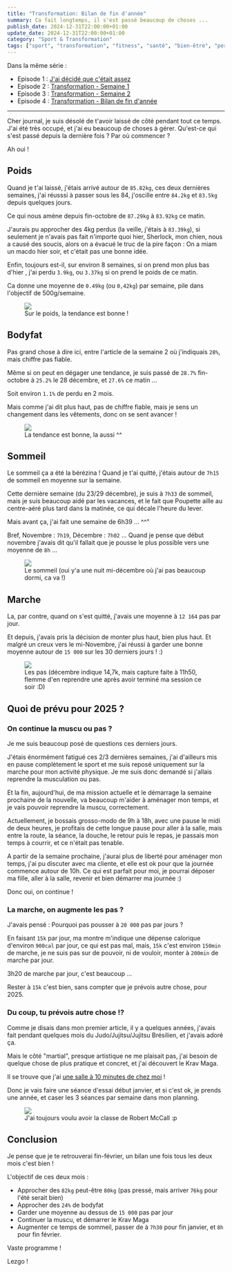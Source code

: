 ```yaml
---
title: "Transformation: Bilan de fin d'année"
summary: Ca fait longtemps, il s'est passé beaucoup de choses ...
publish_date: 2024-12-31T22:00:00+01:00
update_date: 2024-12-31T22:00:00+01:00
category: "Sport & Transformation"
tags: ["sport", "transformation", "fitness", "santé", "bien-être", "perte de poids", "muscu", "musculation", "poids", "bodyfat", "sommeil", "pas", "étapes", "objectifs", "résultats", "suivi", "mois"]
---
```


Dans la même série :

- Episode 1 : [J'ai décidé que c'était assez](/blog/j-ai-decide-que-c-etait-assez/)
- Episode 2 : [Transformation - Semaine 1](/blog/transformation-semaine-1/)
- Episode 3 : [Transformation - Semaine 2](/blog/transformation-semaine-2/)
- Episode 4 : [Transformation - Bilan de fin d'année](/blog/transformation-bilan-de-fin-d-annee/)

---

Cher journal, je suis désolé de t'avoir laissé de côté pendant tout ce temps. J'ai été très occupé, et j'ai eu beaucoup de choses à gérer. Qu'est-ce qui s'est passé depuis la dernière fois ? Par où commencer ?

Ah oui !

## Poids

Quand je t'ai laissé, j'étais arrivé autour de `85.82kg`, ces deux dernières semaines, j'ai réusssi à passer sous les 84, j'oscille entre `84.2kg` et `83.5kg` depuis quelques jours.

Ce qui nous amène depuis fin-octobre de `87.29kg` à `83.92kg` ce matin.

J'aurais pu approcher des 4kg perdus (la veille, j'étais à `83.39kg`), si seulement je n'avais pas fait n'importe quoi hier, Sherlock, mon chien, nous a causé des soucis, alors on a évacué le truc de la pire façon : On a miam un macdo hier soir, et c'était pas une bonne idée.

Enfin, toujours est-il, sur environ 8 semaines, si on prend mon plus bas d'hier , j'ai perdu `3.9kg`, ou `3.37kg` si on prend le poids de ce matin.

Ca donne une moyenne de `0.49kg` (ou `0,42kg`) par semaine, pile dans l'objectif de 500g/semaine.

<figure>
  <img src="/media/images/blog/illustration/2024-12-31/poids.jpg" />
  <figcaption>Sur le poids, la tendance est bonne !</figcaption>
</figure>

## Bodyfat

Pas grand chose à dire ici, entre l'article de la semaine 2 où j'indiquais `28%`, mais chiffre pas fiable.

Même si on peut en dégager une tendance, je suis passé de `28.7%` fin-octobre à `25.2%` le 28 décembre, et `27.6%` ce matin ...

Soit environ `1.1%` de perdu en 2 mois.

Mais comme j'ai dit plus haut, pas de chiffre fiable, mais je sens un changement dans les vêtements, donc on se sent avancer !

<figure>
  <img src="/media/images/blog/illustration/2024-12-31/bodyfat.jpg" />
  <figcaption>La tendance est bonne, la aussi ^^</figcaption>
</figure>

## Sommeil

Le sommeil ça a été la bérézina ! Quand je t'ai quitté, j'étais autour de `7h15` de sommeil en moyenne sur la semaine.

Cette dernière semaine (du 23/29 décembre), je suis à `7h33` de sommeil, mais je suis beaucoup aidé par les vacances, et le fait que Poupette aille au centre-aéré plus tard dans la matinée, ce qui décale l'heure du lever.

Mais avant ça, j'ai fait une semaine de 6h39 ... ^^"

Bref, Novembre : `7h19`, Décembre : `7h02` ... Quand je pense que début novembre j'avais dit qu'il fallait que je pousse le plus possible vers une moyenne de `8h` ...

<figure>
  <img src="/media/images/blog/illustration/2024-12-31/sommeil.png" />
  <figcaption>Le sommeil (oui y'a une nuit mi-décembre où j'ai pas beaucoup dormi, ca va !)</figcaption>
</figure>

## Marche

La, par contre, quand on s'est quitté, j'avais une moyenne à `12 164` pas par jour.

Et depuis, j'avais pris la décision de monter plus haut, bien plus haut. Et malgré un creux vers le mi-Novembre, j'ai réussi à garder une bonne moyenne autour de `15 000` sur les 30 derniers jours ! :)

<figure>
  <img src="/media/images/blog/illustration/2024-12-31/pas.png" />
  <figcaption>Les pas (décembre indique 14,7k, mais capture faite à 11h50, flemme d'en reprendre une après avoir terminé ma session ce soir :D)</figcaption>
</figure>

## Quoi de prévu pour 2025 ?

### On continue la muscu ou pas ?

Je me suis beaucoup posé de questions ces derniers jours.

J'étais énormément fatigué ces 2/3 dernières semaines, j'ai d'ailleurs mis en pause complètement le sport et me suis reposé uniquement sur la marche pour mon activité physique. Je me suis donc demandé si j'allais reprendre la musculation ou pas.

Et la fin, aujourd'hui, de ma mission actuelle et le démarrage la semaine prochaine de la nouvelle, va beaucoup m'aider à aménager mon temps, et je vais pouvoir reprendre la muscu, correctement.

Actuellement, je bossais grosso-modo de 9h à 18h, avec une pause le midi de deux heures, je profitais de cette longue pause pour aller à la salle, mais entre la route, la séance, la douche, le retour puis le repas, je passais mon temps à courrir, et ce n'était pas tenable.

A partir de la semaine prochaine, j'aurai plus de liberté pour aménager mon temps, j'ai pu discuter avec ma cliente, et elle est ok pour que la journée commence autour de 10h. Ce qui est parfait pour moi, je pourrai déposer ma fille, aller à la salle, revenir et bien démarrer ma journée :)

Donc oui, on continue !

### La marche, on augmente les pas ?

J'avais pensé : Pourquoi pas pousser à `20 000` pas par jours ?

En faisant `15k` par jour, ma montre m'indique une dépense calorique d'environ `900cal` par jour, ce qui est pas mal, mais, `15k` c'est environ `150min` de marche, je ne suis pas sur de pouvoir, ni de vouloir, monter à `200min` de marche par jour.

3h20 de marche par jour, c'est beaucoup ...

Rester à `15k` c'est bien, sans compter que je prévois autre chose, pour 2025.

### Du coup, tu prévois autre chose !?

Comme je disais dans mon premier article, il y a quelques années, j'avais fait pendant quelques mois du Judo/Jujitsu/Jujitsu Brésilien, et j'avais adoré ça.

Mais le côté "martial", presque artistique ne me plaisait pas, j'ai besoin de quelque chose de plus pratique et concret, et j'ai découvert le Krav Maga.

Il se trouve que j'ai [une salle à 10 minutes de chez moi](https://kravmagastylemouscron.be) !

Donc je vais faire une séance d'essai début janvier, et si c'est ok, je prends une année, et caser les 3 séances par semaine dans mon planning.

<figure>
  <img src="/media/images/blog/illustration/2024-12-31/robert-mccall.jpg" />
  <figcaption>J'ai toujours voulu avoir la classe de Robert McCall :p</figcaption>
</figure>

## Conclusion

Je pense que je te retrouverai fin-février, un bilan une fois tous les deux mois c'est bien !

L'objectif de ces deux mois :

- Approcher des `82kg` peut-être `80kg` (pas pressé, mais arriver `76kg` pour l'été serait bien)
- Approcher des `24%` de bodyfat
- Garder une moyenne au dessus de `15 000` pas par jour
- Continuer la muscu, et démarrer le Krav Maga
- Augmenter ce temps de sommeil, passer de à `7h30` pour fin janvier, et `8h` pour fin février.

Vaste programme !

Lezgo !
